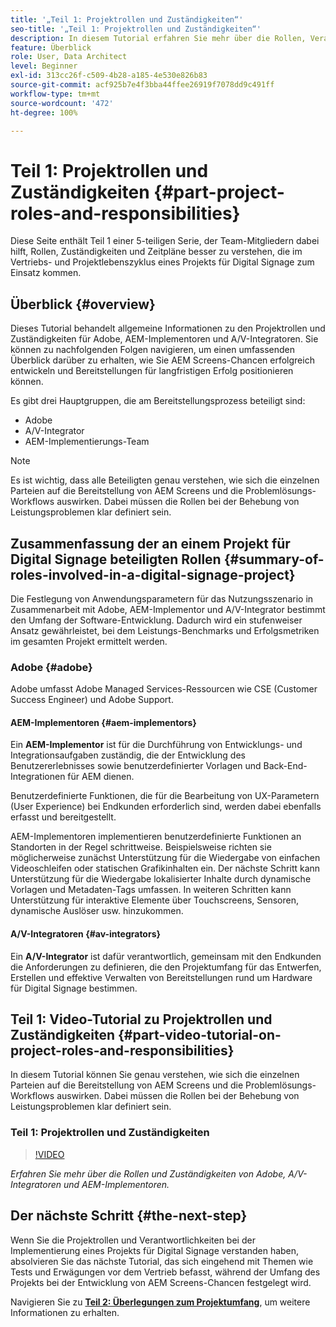```yaml
---
title: '„Teil 1: Projektrollen und Zuständigkeiten“'
seo-title: '„Teil 1: Projektrollen und Zuständigkeiten“'
description: In diesem Tutorial erfahren Sie mehr über die Rollen, Verantwortlichkeiten und Zeitpläne, die in den Vertriebs- und Projektlebenszyklen eines Projekts für Digital Signage erforderlich sind.
feature: Überblick
role: User, Data Architect
level: Beginner
exl-id: 313cc26f-c509-4b28-a185-4e530e826b83
source-git-commit: acf925b7e4f3bba44ffee26919f7078dd9c491ff
workflow-type: tm+mt
source-wordcount: '472'
ht-degree: 100%

---
```


# Teil 1: Projektrollen und Zuständigkeiten {#part-project-roles-and-responsibilities}

Diese Seite enthält Teil 1 einer 5-teiligen Serie, der Team-Mitgliedern dabei hilft, Rollen, Zuständigkeiten und Zeitpläne besser zu verstehen, die im Vertriebs- und Projektlebenszyklus eines Projekts für Digital Signage zum Einsatz kommen.

## Überblick {#overview}

Dieses Tutorial behandelt allgemeine Informationen zu den Projektrollen und Zuständigkeiten für Adobe, AEM-Implementoren und A/V-Integratoren. Sie können zu nachfolgenden Folgen navigieren, um einen umfassenden Überblick darüber zu erhalten, wie Sie AEM Screens-Chancen erfolgreich entwickeln und Bereitstellungen für langfristigen Erfolg positionieren können.

Es gibt drei Hauptgruppen, die am Bereitstellungsprozess beteiligt sind:

* Adobe
* A/V-Integrator
* AEM-Implementierungs-Team

>[!NOTE]
>
>Es ist wichtig, dass alle Beteiligten genau verstehen, wie sich die einzelnen Parteien auf die Bereitstellung von AEM Screens und die Problemlösungs-Workflows auswirken. Dabei müssen die Rollen bei der Behebung von Leistungsproblemen klar definiert sein.

## Zusammenfassung der an einem Projekt für Digital Signage beteiligten Rollen {#summary-of-roles-involved-in-a-digital-signage-project}

Die Festlegung von Anwendungsparametern für das Nutzungsszenario in Zusammenarbeit mit Adobe, AEM-Implementor und A/V-Integrator bestimmt den Umfang der Software-Entwicklung. Dadurch wird ein stufenweiser Ansatz gewährleistet, bei dem Leistungs-Benchmarks und Erfolgsmetriken im gesamten Projekt ermittelt werden.

### Adobe {#adobe}

Adobe umfasst Adobe Managed Services-Ressourcen wie CSE (Customer Success Engineer) und Adobe Support.

#### AEM-Implementoren {#aem-implementors}

Ein **AEM-Implementor** ist für die Durchführung von Entwicklungs- und Integrationsaufgaben zuständig, die der Entwicklung des Benutzererlebnisses sowie benutzerdefinierter Vorlagen und Back-End-Integrationen für AEM dienen.

Benutzerdefinierte Funktionen, die für die Bearbeitung von UX-Parametern (User Experience) bei Endkunden erforderlich sind, werden dabei ebenfalls erfasst und bereitgestellt.

AEM-Implementoren implementieren benutzerdefinierte Funktionen an Standorten in der Regel schrittweise. Beispielsweise richten sie möglicherweise zunächst Unterstützung für die Wiedergabe von einfachen Videoschleifen oder statischen Grafikinhalten ein. Der nächste Schritt kann Unterstützung für die Wiedergabe lokalisierter Inhalte durch dynamische Vorlagen und Metadaten-Tags umfassen. In weiteren Schritten kann Unterstützung für interaktive Elemente über Touchscreens, Sensoren, dynamische Auslöser usw. hinzukommen.

#### A/V-Integratoren {#av-integrators}

Ein **A/V-Integrator** ist dafür verantwortlich, gemeinsam mit den Endkunden die Anforderungen zu definieren, die den Projektumfang für das Entwerfen, Erstellen und effektive Verwalten von Bereitstellungen rund um Hardware für Digital Signage bestimmen.

## Teil 1: Video-Tutorial zu Projektrollen und Zuständigkeiten {#part-video-tutorial-on-project-roles-and-responsibilities}

In diesem Tutorial können Sie genau verstehen, wie sich die einzelnen Parteien auf die Bereitstellung von AEM Screens und die Problemlösungs-Workflows auswirken. Dabei müssen die Rollen bei der Behebung von Leistungsproblemen klar definiert sein.

### Teil 1: Projektrollen und Zuständigkeiten

>[!VIDEO](https://video.tv.adobe.com/v/28375)

*Erfahren Sie mehr über die Rollen und Zuständigkeiten von Adobe, A/V-Integratoren und AEM-Implementoren.*

## Der nächste Schritt {#the-next-step}

Wenn Sie die Projektrollen und Verantwortlichkeiten bei der Implementierung eines Projekts für Digital Signage verstanden haben, absolvieren Sie das nächste Tutorial, das sich eingehend mit Themen wie Tests und Erwägungen vor dem Vertrieb befasst, während der Umfang des Projekts bei der Entwicklung von AEM Screens-Chancen festgelegt wird.

Navigieren Sie zu **[Teil 2: Überlegungen zum Projektumfang](project-considerations.md)**, um weitere Informationen zu erhalten.
